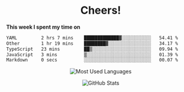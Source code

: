 <h1 align="center">Cheers!</h1>

**This week I spent my time on**
<!--START_SECTION:waka-->

```txt
YAML         2 hrs 7 mins    █████████████▓░░░░░░░░░░░   54.41 %
Other        1 hr 19 mins    ████████▓░░░░░░░░░░░░░░░░   34.17 %
TypeScript   23 mins         ██▒░░░░░░░░░░░░░░░░░░░░░░   09.94 %
JavaScript   3 mins          ▒░░░░░░░░░░░░░░░░░░░░░░░░   01.39 %
Markdown     0 secs          ░░░░░░░░░░░░░░░░░░░░░░░░░   00.07 %
```

<!--END_SECTION:waka-->

<p align="center"><img src="https://github-readme-stats.vercel.app/api/top-langs/?username=thnkrn&layout=compact&hide=html&theme=tokyonight" alt="Most Used Languages" /></p>

<p align="center"><img src="https://github-readme-stats.vercel.app/api?username=thnkrn&show_icons=true&count_private=true&theme=tokyonight&show=reviews&hide_rank=false&rank_icon=github" alt="GitHub Stats" /></p>

<!-- <p align="center"><a href="https://wakatime.com"><img src="https://wakatime.com/share/@thnkrn/40092326-d1bd-471b-89da-9a7c63939402.png" /></p>
 -->
